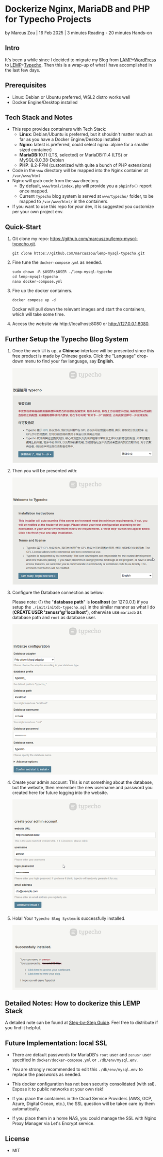 # Dockerize Nginx, MariaDB and PHP for Typecho Projects

by Marcus Zou | 16 Feb 2025 | 3 minutes Reading - 20 minutes Hands-on



## Intro

It's been a while since I decided to migrate my Blog from [LAMP](https://www.ibm.com/think/topics/lamp-stack)+[WordPress](https://www.ibm.com/think/topics/lamp-stack) to [LEMP](https://www.geeksforgeeks.org/what-is-lemp-stack/)+[Typecho](https://typecho.org). Then this is a wrap-up of what I have accomplished in the last few days.



## Prerequisites

- Linux: Debian or Ubuntu preferred, WSL2 distro works well
- Docker Engine/Desktop installed



## Tech Stack and Notes

* This repo provides containers with Tech Stack:
  * __Linux__: Debian/Ubuntu is preferred, but it shouldn't matter much as far as you have a Docker Engine/Desktop installed
  * __Nginx__: latest is preferred, could select nginx: alpine for a smaller sized container)
  * __MariaDB__:10.11 (LTS, selected) or MariaDB:11.4 (LTS) or MySQL:8.0.38-Debian
  * __PHP__: 8.2-FPM (customized with quite a bunch of PHP extensions)
* Code in the `www` directory will be mapped into the Nginx container at `/var/www/html`
* Nginx will grab code from the `www` directory.
  * By default, `www/html/index.php` will provide you a `phpinfo()` report once mapped.
  * Current `Typecho` blog system is served at `www/typecho/` folder, to be mapped to `/var/www/html/` in the containers.
* If you want to use this repo for your dev, it is suggested you customize per your own project env.



## Quick-Start

1. Git clone my repo: https://github.com/marcuszou/lemp-mysql-typecho.git.

   ```shell
   git clone https://github.com/marcuszou/lemp-mysql-typecho.git
   ```

2. Fine tune the `docker-compose.yml` as needed.

   ```shell
   sudo chown -R $USER:$USER ./lemp-mysql-typecho
   cd lemp-mysql-typecho
   nano docker-compose.yml
   ```

3. Fire up the docker containers. 

   ```shell
   docker compose up -d
   ```

   Docker will pull down the relevant images and start the containers, which will take some time.

4. Access the website via http://localhost:8080 or http://127.0.0.1:8080.



## Further Setup the Typecho Blog System

1. Once the web UI is up, a __Chinese__ interface will be presented since this free product is made by Chinese geeks. Click the "Language" drop-down menu to find your fav language, say __English__.

   ![setup-p1](assets/setup-p1.png)

2. Then you will be presented with:

   ![setup-p2](assets/setup-p2.png)

3. Configure the Database connection as below: 

   Please note: (1) the "__database path__" is __localhost__ (or 127.0.0.1) if you setup the `./init/initdb-typecho.sql` in the similar manner as what I do (__CREATE USER 'zenusr'@'localhost'__), otherwise use `mariadb` as database path and `root` as database user.

   ![setup-p3](assets/setup-p3.png)

4. Create your admin account: This is not something about the database, but the website, then remember the new username and password you created here for future logging into the website.

   ![setup-p4](assets/setup-p4.png)

5. Hola! Your `Typecho Blog System` is successfully installed.

   ![setup-p5](assets/setup-p5.png)



## Detailed Notes: How to dockerize this LEMP Stack

A detailed note can be found at [Step-by-Step Guide](Step-by-Step-Guide-LEMP.md). Feel free to distribute if you find it helpful.



## Future Implementation: local SSL

* There are default passwords for MariaDB's `root` user and `zenusr` user specified in `docker/docker-compose.yml` or `./db/env/mysql.env`.
* You are strongly recommended to edit this `./db/env/mysql.env` to replace the passwords as needed.

* This docker configuration has not been security consolidated (with ssl). Expose it to public networks at your own risk!
* If you place the containers in the Cloud Service Providers (AWS, GCP, Azure, Digital Ocean, etc.), the SSL question will be taken care by them automatically.
* If you place them in a home NAS, you could manage the SSL with Nginx Proxy Manager via Let's Encrypt service.



## License

* MIT
